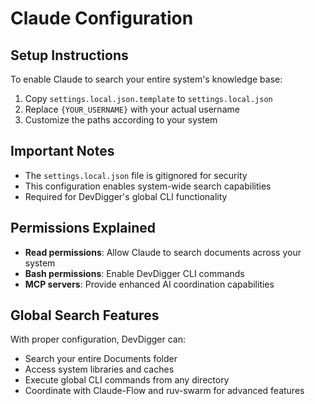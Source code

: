 # Claude Configuration

## Setup Instructions

To enable Claude to search your entire system's knowledge base:

1. Copy `settings.local.json.template` to `settings.local.json`
2. Replace `{YOUR_USERNAME}` with your actual username
3. Customize the paths according to your system

## Important Notes

- The `settings.local.json` file is gitignored for security
- This configuration enables system-wide search capabilities
- Required for DevDigger's global CLI functionality

## Permissions Explained

- **Read permissions**: Allow Claude to search documents across your system
- **Bash permissions**: Enable DevDigger CLI commands
- **MCP servers**: Provide enhanced AI coordination capabilities

## Global Search Features

With proper configuration, DevDigger can:
- Search your entire Documents folder
- Access system libraries and caches
- Execute global CLI commands from any directory
- Coordinate with Claude-Flow and ruv-swarm for advanced features